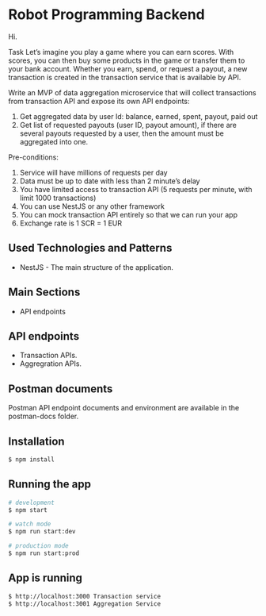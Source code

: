 <h1>Robot Programming Backend</h1>

Hi.

Task
Let’s imagine you play a game where you can earn scores.
With scores, you can then buy some products in the game or transfer them to your bank account.
Whether you earn, spend, or request a payout, a new transaction is created in the transaction service that is available by API.

Write an MVP of data aggregation microservice that will collect transactions from transaction API and expose its own API endpoints:

1. Get aggregated data by user Id: balance, earned, spent, payout, paid out
2. Get list of requested payouts (user ID, payout amount), if there are several payouts requested by a user, then the amount must be aggregated into one.

Pre-conditions:

1. Service will have millions of requests per day
2. Data must be up to date with less than 2 minute’s delay
3. You have limited access to transaction API (5 requests per minute, with limit 1000 transactions)
4. You can use NestJS or any other framework
5. You can mock transaction API entirely so that we can run your app
6. Exchange rate is 1 SCR = 1 EUR

## Used Technologies and Patterns

- NestJS - The main structure of the application.

## Main Sections

- API endpoints

## API endpoints

- Transaction APIs.
- Aggregration APIs.

## Postman documents

Postman API endpoint documents and environment are available in the postman-docs folder.

## Installation

```bash
$ npm install
```

## Running the app

```bash
# development
$ npm start

# watch mode
$ npm run start:dev

# production mode
$ npm run start:prod
```

## App is running

```bash
$ http://localhost:3000 Transaction service
$ http://localhost:3001 Aggregation Service

```
